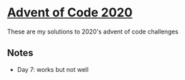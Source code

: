 # [Advent of Code 2020](https://adventofcode.com/2020)

These are my solutions to 2020's advent of code challenges

## Notes
- Day 7: works but not well